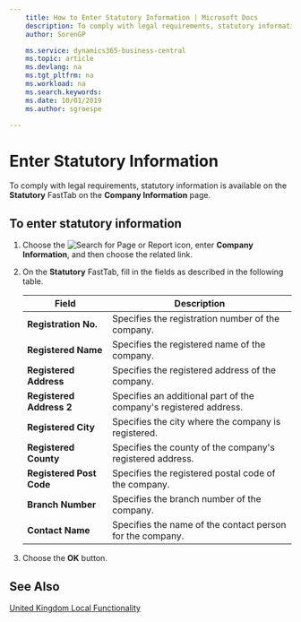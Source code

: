 ```yaml
---
    title: How to Enter Statutory Information | Microsoft Docs
    description: To comply with legal requirements, statutory information is available on the Statutory FastTab on the Company Information page.
    author: SorenGP

    ms.service: dynamics365-business-central
    ms.topic: article
    ms.devlang: na
    ms.tgt_pltfrm: na
    ms.workload: na
    ms.search.keywords:
    ms.date: 10/01/2019
    ms.author: sgroespe

---
```

# Enter Statutory Information
To comply with legal requirements, statutory information is available on the **Statutory** FastTab on the **Company Information** page.  

## To enter statutory information  

1.  Choose the ![Search for Page or Report](../../media/ui-search/search_small.png "Search for Page or Report icon") icon, enter **Company Information**, and then choose the related link.  
2.  On the **Statutory** FastTab, fill in the fields as described in the following table.  

    |Field|Description|  
    |---------------------------------|---------------------------------------|  
    |**Registration No.**|Specifies the registration number of the company.|  
    |**Registered Name**|Specifies the registered name of the company.|  
    |**Registered Address**|Specifies the registered address of the company.|  
    |**Registered Address 2**|Specifies an additional part of the company's registered address.|  
    |**Registered City**|Specifies the city where the company is registered.|  
    |**Registered County**|Specifies the county of the company's registered address.|  
    |**Registered Post Code**|Specifies the registered postal code of the company.|  
    |**Branch Number**|Specifies the branch number of the company.|  
    |**Contact Name**|Specifies the name of the contact person for the company.|  

3.  Choose the **OK** button.  

## See Also  
[United Kingdom Local Functionality](united-kingdom-local-functionality.md)
